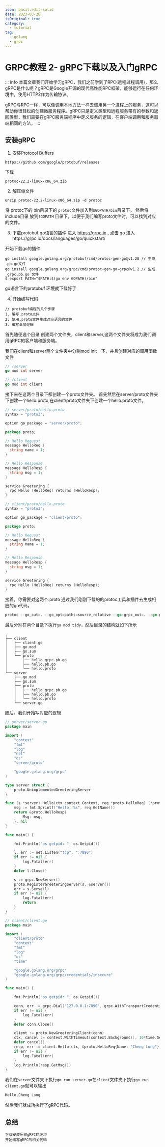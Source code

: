 ```yaml
---
icon: basil:edit-solid
date: 2023-03-28
isOriginal: true
category:
  - tutorial
tag:
  - golang
  - grpc
---
```


# GRPC教程 2- gRPC下载以及入门gRPC

::: info
本篇文章我们开始学习gRPC，我们之前学到了RPC(远程过程调用)，那么gRPC是什么呢？gRPC是Google开源的现代高性能RPC框架，能够运行在任何环境中，使用HTTP2作为传输协议。

gRPC与RPC一样，可以像调用本地方法一样去调用另一个进程上的服务，这可以帮助你很轻松的创建微服务程序。gRPC只是定义类型和远程服务带有的参数和返回类型，我们需要在gRPC服务端程序中定义服务的逻辑，在客户端调用和服务器端相同的方法。
:::

## 安装gRPC

1. 安装Protocol  Buffers

```shell
https://github.com/google/protobuf/releases
```

下载

```
protoc-22.2-linux-x86_64.zip
```

2. 解压缩文件

```
unzip protoc-22.2-linux-x86_64.zip -d protoc
```

将 protoc下的 bin目录下的 `protoc`文件加入到`$GOPATH/bin`目录下， 然后将include目录 放到`$GOPATH` 目录下，以便于我们编写proto文件时，可以找到对应的文件。

3. 下载protobuf go语言的插件
进入 https://grpc.io , 点击 go 进入https://grpc.io/docs/languages/go/quickstart/

开始下载go的插件

```
go install google.golang.org/protobuf/cmd/protoc-gen-go@v1.28 // 生成 .pb.go文件
go install google.golang.org/grpc/cmd/protoc-gen-go-grpc@v1.2 // 生成 _grpc.pb.go 文件
$ export PATH="$PATH:$(go env GOPATH)/bin"
```

go语言下的protobuf 环境就下载好了

4. 开始编写代码

```card
// protobuf编程的几个步骤
1. 编写.proto文件
2. 使用.proto文件生成对应语言的文件
3. 编写业务逻辑
```

首先随便选个目录 创建两个文件夹，client和server,这两个文件夹将成为我们调用gRPC的客户端和服务端。

我们在client和server两个文件夹中分别mod init一下，并且创建对应的调用函数文件

```go
// /server
go mod int server

// /client
go mod int client

```
接下来在这两个目录下都创建一个proto文件夹。
首先然后在server/proto文件夹下创建一个hello.proto,在client/proto文件夹下创建一个hello.proto文件。

```go
// server/proto/hello.proto
syntax = "proto3";

option go_package = "server/proto";

package proto;

// Hello Request
message HelloReq {
  string name = 1;
}

// Hello Response
message HelloResp {
  string msg = 1;
}

service Greetering {
  rpc Hello (HelloReq) returns (HelloResp);
}

// client/proto/hello.proto
syntax = "proto3";

option go_package = "client/proto";

package proto;

// Hello Request
message HelloReq {
  string name = 1;
}

// Hello Response
message HelloResp {
  string msg = 1;
}

service Greetering {
  rpc Hello (HelloReq) returns (HelloResp);
}
```

接着，你需要对这两个.proto 通过我们刚刚下载的的protoc工具和插件去生成相应的go代码。

```go
protoc --go_out=. --go_opt=paths=source_relative --go-grpc_out=. --go-grpc_opt=paths=source_relative --grpc-gateway_out=. --grpc-gateway_opt=paths=source_relative server/proto/hello.proto client/proto.hello.proto
```

最后分别在两个目录下执行`go mod tidy`，然后目录的结构就如下所示

```shell
.
├── client
│   ├── client.go
│   ├── go.mod
│   ├── go.sum
│   └── proto
│       ├── hello_grpc.pb.go
│       ├── hello.pb.go
│       └── hello.proto
└── server
    ├── go.mod
    ├── go.sum
    ├── proto
    │   ├── hello_grpc.pb.go
    │   ├── hello.pb.go
    │   └── hello.proto
    └── server.go
```

随后，我们开始写对应的逻辑

```go
// server/server.go
package main

import (
	"context"
	"fmt"
	"log"
	"net"
	"os"
	"server/proto"

	"google.golang.org/grpc"
)

type server struct {
	proto.UnimplementedGreeteringServer
}

func (s *server) Hello(ctx context.Context, req *proto.HelloReq) (*proto.HelloResp, error) {
	msg := fmt.Sprintf("Hello, %s", req.GetName())
	return &proto.HelloResp{
		Msg: msg,
	}, nil
}

func main() {

	fmt.Println("os getpid: ", os.Getpid())

	l, err := net.Listen("tcp", ":7890")
	if err != nil {
		log.Fatal(err)
	}
	defer l.Close()

	s := grpc.NewServer()
	proto.RegisterGreeteringServer(s, &server{})
	err = s.Serve(l)
	if err != nil {
		log.Fatal(err)
		return
	}
}
```

```go
// client/client.go
package main

import (
	"client/proto"
	"context"
	"fmt"
	"log"
	"os"
	"time"

	"google.golang.org/grpc"
	"google.golang.org/grpc/credentials/insecure"
)

func main() {

	fmt.Println("os getpid: ", os.Getpid())

	conn, err := grpc.Dial("127.0.0.1:7890", grpc.WithTransportCredentials(insecure.NewCredentials()))
	if err != nil {
		log.Fatal(err)
	}
	defer conn.Close()

	client := proto.NewGreeteringClient(conn)
	ctx, cancel := context.WithTimeout(context.Background(), 10*time.Second)
	defer cancel()
	resp, err := client.Hello(ctx, &proto.HelloReq{Name: "Cheng Long"})
	if err != nil {
		log.Fatal(err)
	}
	log.Println(resp.GetMsg())
}
```

我们在`server`文件夹下执行`go run server.go`在`client`文件夹下执行`go run client.go`就可以输出

```go
Hello,Cheng Long
```
然后我们就成功执行了gRPC代码。

## 总结
```card
下载安装压缩gRPC的环境
开始编写gRPC的相关代码
```


